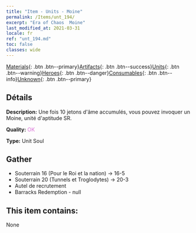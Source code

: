 ```yaml
---
title: "Item - Units - Moine"
permalink: /Items/unt_194/
excerpt: "Era of Chaos  Moine"
last_modified_at: 2021-03-31
locale: fr
ref: "unt_194.md"
toc: false
classes: wide
---
```

 [Materials](/fr/Items/){: .btn .btn--primary}[Artifacts](/fr/Items/Artifacts/){: .btn .btn--success}[Units](/fr/Items/Units/){: .btn .btn--warning}[Heroes](/fr/Items/Heroes/){: .btn .btn--danger}[Consumables](/fr/Items/Consumables/){: .btn .btn--info}[Unknown](/fr/Items/Unknown/){: .btn .btn--primary}

## Détails
 **Description:** Une fois 10 jetons d'âme accumulés, vous pouvez invoquer un Moine, unité d'aptitude SR.

 **Quality:** <span style="color: #DA70D6">OK</span>

 **Type:** Unit Soul

## Gather

*    Souterrain 16 (Pour le Roi et la nation) -> 16-5 
*    Souterrain 20 (Tunnels et Troglodytes) -> 20-3 
*    Autel de recrutement 
*    Barracks Redemption - null 

## This item contains:

  None


